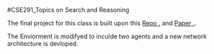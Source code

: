 
#CSE291_Topics on Search and Reasoning


The final project for this class is built upon this [Repo .](https://github.com/sbarratt/rl-mapping)  and [Paper .](https://arxiv.org/abs/1712.10069).

The Enviorment is modifyed to inculde two agents and a new network architecture is devloped. 





